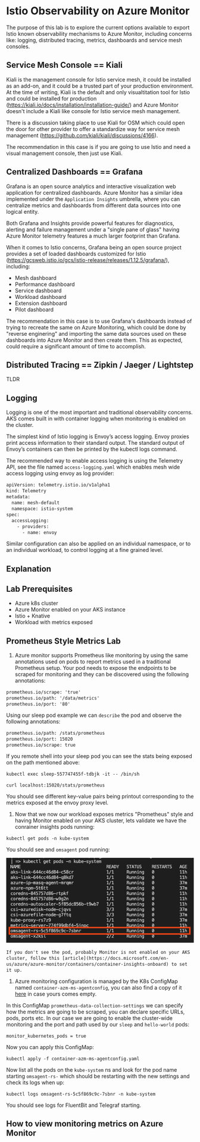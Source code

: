 # Istio Observability on Azure Monitor

The purpose of this lab is to explore the current options available to export Istio known observability mechanisms to Azure Monitor, including concerns like: logging, distributed tracing, metrics, dashboards and service mesh consoles.  

## Service Mesh Console == Kiali
Kiali is the management console for Istio service mesh, it could be installed as an add-on, and it could be a trusted part of your production environment. At the time of writing, Kiali is the default and only visualtitation tool for Istio and could be installed for production (https://kiali.io/docs/installation/installation-guide/) and Azure Monitor doesn't include a Kiali like console for Istio service mesh management.

There is a discussion taking place to use Kiali for OSM which could open the door for other provider to offer a standardize way for service mesh management (https://github.com/kiali/kiali/discussions/4166).

The recommendation in this case is if you are going to use Istio and need a visual management console, then just use Kiali.

## Centralized Dashboards == Grafana
Grafana is an open source analytics and interactive visualization web application for centralized dashboards. Azure Monitor has a similar idea implemented under the `Application Insights` umbrella, where you can centralize metrics and dashboards from different data sources into one logical entity. 

Both Grafana and Insights provide powerful features for diagnostics, alerting and failure management under a "single pane of glass" having Azure Monitor telemetry features a much larger footprint than Grafana.

When it comes to Istio concerns, Grafana being an open source project provides a set of loaded dashboards customized for Istio (https://gcsweb.istio.io/gcs/istio-release/releases/1.12.5/grafana/), including:

- Mesh dashboard
- Performance dashboard
- Service dashboard
- Workload dashboard
- Extension dashboard
- Pilot dashboard

The recommendation in this case is to use Grafana's dashboards instead of trying to recreate the same on Azure Monitoring, which could be done by "reverse enginering" and importing the same data sources used on these dashboards into Azure Monitor and then create them. This as expected, could require a significant amount of time to accomplish.

## Distributed Tracing == Zipkin / Jaeger / Lightstep
TLDR

## Logging 
Logging is one of the most important and traditional observability concerns. AKS comes built in with container logging when monitoring is enabled on the cluster.

The simplest kind of Istio logging is Envoy’s access logging. Envoy proxies print access information to their standard output. The standard output of Envoy’s containers can then be printed by the kubectl logs command.

The recommended way to enable access logging is using the Telemetry API, see the file named `access-logging.yaml` which enables mesh wide access logging using envoy as log provider:
```
apiVersion: telemetry.istio.io/v1alpha1
kind: Telemetry
metadata:
  name: mesh-default
  namespace: istio-system
spec:
  accessLogging:
    - providers:
      - name: envoy

```

Similar configuration can also be applied on an individual namespace, or to an individual workload, to control logging at a fine grained level.


## Explanation

## Lab Prerequisites
- Azure k8s cluster
- Azure Monitor enabled on your AKS instance
- Istio + Knative
- Workload with metrics exposed
## Prometheus Style Metrics Lab

1. Azure monitor supports Prometheus like monitoring by using the same annotations used on pods to report metrics used in a traditional Prometheus setup. Your pod needs to expose the endpoints to be scraped for monitoring and they can be discovered using the following annotations:
```
prometheus.io/scrape: 'true'
prometheus.io/path: '/data/metrics'
prometheus.io/port: '80'
```

Using our sleep pod example we can `describe` the pod and observe the following annotations:
```
prometheus.io/path: /stats/prometheus
prometheus.io/port: 15020
prometheus.io/scrape: true
```

If you remote shell into your sleep pod you can see the stats being exposed on the path mentioned above:
```
kubectl exec sleep-557747455f-tdbjk -it -- /bin/sh
```
```
curl localhost:15020/stats/prometheus
```
You should see different key-value pairs being printout corresponding to the metrics exposed at the envoy proxy level.

1. Now that we now our workload exposes metrics "Prometheus" style and having Monitor enabled on your AKS cluster, lets validate we have the conrainer insights pods running:
```
kubectl get pods -n kube-system
```
You should see and `omsagent` pod running:

![](../images/omsagent-pod.png)

    If you don't see the pod, probably Monitor is not enabled on your AKS cluster, follow this [article](https://docs.microsoft.com/en-us/azure/azure-monitor/containers/container-insights-onboard) to set it up. 

1. Azure monitoring configuration is managed by the K8s ConfigMap named `container-azm-ms-agentconfig`, you can also find a copy of it [here](https://github.com/microsoft/OMS-docker/blob/ci_feature_prod/Kubernetes/container-azm-ms-agentconfig.yaml) in case yours comes empty. 

In this ConfigMap `prometheus-data-collection-settings` we can specify how the metrics are going to be scraped, you can declare specific URLs, pods, ports etc. In our case we are going to enable the cluster-wide monitoring and the port and path used by our `sleep` and `hello-world` pods:
```
monitor_kubernetes_pods = true
```

Now you can apply this ConfigMap:
```
kubectl apply -f container-azm-ms-agentconfig.yaml
```

Now list all the pods on the `kube-system` ns and look for the pod name starting `omsagent-rs-` which should be restarting with the new settings and check its logs when up:
```
kubectl logs omsagent-rs-5c5f869c9c-7sbnr -n kube-system
```
You should see logs for FluentBit and Telegraf starting.

## How to view monitoring metrics on Azure Monitor

 